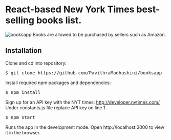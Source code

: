 # React-based New York Times best-selling books list.

![booksapp](https://user-images.githubusercontent.com/65077990/100974645-a7032380-3562-11eb-9cd8-f94e46e824b8.PNG)
Books are allowed to be purchased by sellers such as Amazon.


## Installation
Clone and cd into repository:
<pre>
$ git clone https://github.com/PavithraMadhushini/booksapp
</pre>
Install required npm packages and dependencies:
<pre>
$ npm install
</pre>
Sign up for an API key with the NYT times: http://developer.nytimes.com/ 
Under constants.js file replace API key on line 1.
<pre>
$ npm start
</pre>
Runs the app in the development mode.
Open http://localhost:3000 to view it in the browser.
